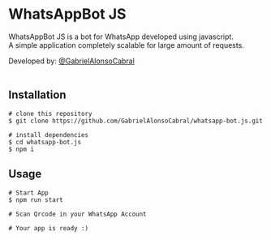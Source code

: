 # WhatsAppBot JS
  WhatsAppBot JS is a bot for WhatsApp developed using javascript. <br/>
  A simple application completely scalable for large amount of requests.
  

  Developed by: <a href="https://www.github.com/gabrielAlonsoCabral">@GabrielAlonsoCabral</a>  
  <br/>

## Installation

```
# clone this repository
$ git clone https://github.com/GabrielAlonsoCabral/whatsapp-bot.js.git

# install dependencies
$ cd whatsapp-bot.js
$ npm i
```


## Usage

```
# Start App
$ npm run start

# Scan Qrcode in your WhatsApp Account

# Your app is ready :)
```
